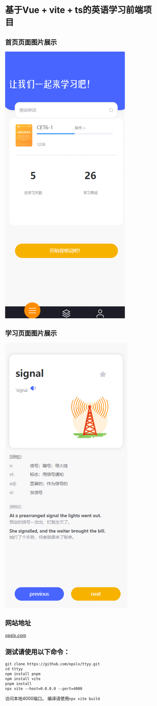 # 基于Vue + vite + ts的英语学习前端项目
## 首页页面图片展示
![image](./public/home-A.png)
## 学习页面图片展示
![image](./public/word-A.png)

## 网站地址
[opslx.com](www.opslx.com)

## 测试请使用以下命令：
```
git clone https://github.com/opslx/ttyy.git
cd tttyy
npm install pnpm
npm install vite
pnpm install
npx vite --host=0.0.0.0 --port=4000
```
访问本地4000端口。
编译请使用```npx vite build```